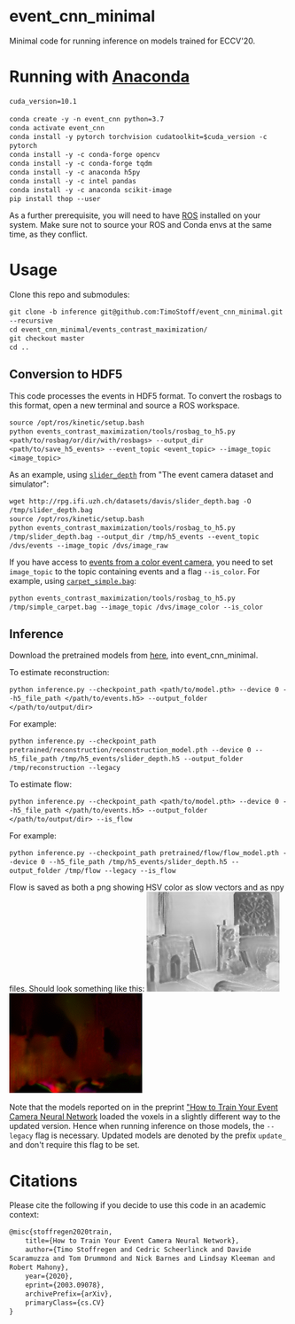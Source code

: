 # event_cnn_minimal
Minimal code for running inference on models trained for ECCV'20.

# Running with [Anaconda](https://docs.anaconda.com/anaconda/install/)
```
cuda_version=10.1

conda create -y -n event_cnn python=3.7
conda activate event_cnn
conda install -y pytorch torchvision cudatoolkit=$cuda_version -c pytorch
conda install -y -c conda-forge opencv
conda install -y -c conda-forge tqdm
conda install -y -c anaconda h5py 
conda install -y -c intel pandas
conda install -y -c anaconda scikit-image
pip install thop --user
```
As a further prerequisite, you will need to have [ROS](http://wiki.ros.org/kinetic/Installation/Ubuntu) installed on your system. Make sure not to source your ROS and Conda envs at the same time, as they conflict.
# Usage

Clone this repo and submodules:
```
git clone -b inference git@github.com:TimoStoff/event_cnn_minimal.git --recursive
cd event_cnn_minimal/events_contrast_maximization/
git checkout master
cd ..
```
## Conversion to HDF5
This code processes the events in HDF5 format. To convert the rosbags to this format, open a new terminal and source a ROS workspace.
```
source /opt/ros/kinetic/setup.bash
python events_contrast_maximization/tools/rosbag_to_h5.py <path/to/rosbag/or/dir/with/rosbags> --output_dir <path/to/save_h5_events> --event_topic <event_topic> --image_topic <image_topic>
```
As an example, using [`slider_depth`](http://rpg.ifi.uzh.ch/datasets/davis/slider_depth.bag) from "The event camera dataset and simulator":
```
wget http://rpg.ifi.uzh.ch/datasets/davis/slider_depth.bag -O /tmp/slider_depth.bag
source /opt/ros/kinetic/setup.bash
python events_contrast_maximization/tools/rosbag_to_h5.py /tmp/slider_depth.bag --output_dir /tmp/h5_events --event_topic /dvs/events --image_topic /dvs/image_raw
```
If you have access to [events from a color event camera](http://rpg.ifi.uzh.ch/CED.html), you need to set `image_topic` to the topic containing events and a flag `--is_color`. For example, using [`carpet_simple.bag`](http://rpg.ifi.uzh.ch/CED/datasets/CED_simple.zip):
```
python events_contrast_maximization/tools/rosbag_to_h5.py /tmp/simple_carpet.bag --image_topic /dvs/image_color --is_color
```
## Inference
Download the pretrained models from [here](https://drive.google.com/open?id=1J6PbqYPOGlyspYsdH4fgg5pZpc_l-BOD), into event_cnn_minimal.

To estimate reconstruction:
```
python inference.py --checkpoint_path <path/to/model.pth> --device 0 --h5_file_path </path/to/events.h5> --output_folder </path/to/output/dir>
```
For example:
```
python inference.py --checkpoint_path pretrained/reconstruction/reconstruction_model.pth --device 0 --h5_file_path /tmp/h5_events/slider_depth.h5 --output_folder /tmp/reconstruction --legacy
```
To estimate flow:
```
python inference.py --checkpoint_path <path/to/model.pth> --device 0 --h5_file_path </path/to/events.h5> --output_folder </path/to/output/dir> --is_flow
```
For example:
```
python inference.py --checkpoint_path pretrained/flow/flow_model.pth --device 0 --h5_file_path /tmp/h5_events/slider_depth.h5 --output_folder /tmp/flow --legacy --is_flow
```
Flow is saved as both a png showing HSV color as slow vectors and as npy files. Should look something like this:
![Reconstruction](.readme/reonstruction.gif)
![Flow](.readme/flow.gif)

Note that the models reported on in the preprint ["How to Train Your Event Camera Neural Network](https://arxiv.org/abs/2003.09078) loaded the voxels in a slightly different way to the updated version. Hence when running inference on those models, the `--legacy` flag is necessary. Updated models are denoted by the prefix `update_` and don't require this flag to be set.

# Citations
Please cite the following if you decide to use this code in an academic context:
```
@misc{stoffregen2020train,
    title={How to Train Your Event Camera Neural Network},
    author={Timo Stoffregen and Cedric Scheerlinck and Davide Scaramuzza and Tom Drummond and Nick Barnes and Lindsay Kleeman and Robert Mahony},
    year={2020},
    eprint={2003.09078},
    archivePrefix={arXiv},
    primaryClass={cs.CV}
}
```
